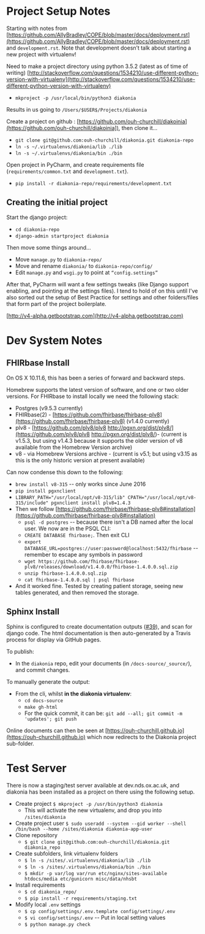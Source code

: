 # Project Setup Notes

Starting with notes from [https://github.com/AllyBradley/COPE/blob/master/docs/deployment.rst](https://github.com/AllyBradley/COPE/blob/master/docs/deployment.rst) and `development.rst`. Note that development doesn’t talk about starting a new project with virtualenv!

Need to make a project directory using python 3.5.2 (latest as of time of writing)
[http://stackoverflow.com/questions/1534210/use-different-python-version-with-virtualenv](http://stackoverflow.com/questions/1534210/use-different-python-version-with-virtualenv)

* `mkproject -p /usr/local/bin/python3 diakonia`

Results in us going to `/Users/$USER$/Projects/diakonia`

Create a project on github : [https://github.com/ouh-churchill/diakoinia](https://github.com/ouh-churchill/diakoinia]), then clone it…

* `git clone git@github.com:ouh-churchill/diakonia.git diakonia-repo`
* `ln -s ~/.virtualenvs/diakonia/lib ./lib`
* `ln -s ~/.virtualenvs/diakonia/bin ./bin`

Open project in PyCharm, and create requirements file (`requirements/common.txt` and `development.txt`).

* `pip install -r diakonia-repo/requirements/development.txt`

## Creating the initial project

Start the django project:

* `cd diakonia-repo`
* `django-admin startproject diakonia`

Then move some things around…

* Move `manage.py` to `diakonia-repo/`
* Move and rename `diakonia/` to `diakonia-repo/config/`
* Edit `manage.py` and `wsgi.py` to point at `“config.settings”`

After that, PyCharm will want a few settings tweaks (like Django support enabling, and pointing at the settings files). I tend to hold of on this until I've also sorted out the setup of Best Practice for settings and other folders/files that form part of the project boilerplate.

[http://v4-alpha.getbootstrap.com](http://v4-alpha.getbootstrap.com)




# Dev System Notes

## FHIRbase Install
On OS X 10.11.6, this has been a series of forward and backward steps. 

Homebrew supports the latest version of software, and one or two older versions. For FHIRbase to install locally we need the following stack:

* Postgres (v9.5.3 currently)
* FHIRbase(2) - [https://github.com/fhirbase/fhirbase-plv8](https://github.com/fhirbase/fhirbase-plv8) (v1.4.0 currently)
* plv8 - [https://github.com/plv8/plv8 http://pgxn.org/dist/plv8/](https://github.com/plv8/plv8 http://pgxn.org/dist/plv8/)- (current is v1.5.3, but using v1.4.3 because it supports the older version of v8 available from the Homebrew Version archive)
* v8 - via Homebrew Versions archive - (current is v5.1; but using v3.15 as this is the only historic version at present available)

Can now condense this down to the following:

* `brew install v8-315` -- only works since June 2016
* `pip install pgxnclient`
* `LIBRARY_PATH="/usr/local/opt/v8-315/lib" CPATH="/usr/local/opt/v8-315/include" pgxnclient install plv8=1.4.3`
* Then we follow [https://github.com/fhirbase/fhirbase-plv8#installation](https://github.com/fhirbase/fhirbase-plv8#installation)
	* `psql -d postgres` -- because there isn't a DB named after the local user. We now are in the PSQL CLI:
	* `CREATE DATABASE fhirbase;`. Then exit CLI
	* `export DATABASE_URL=postgres://user:password@localhost:5432/fhirbase` -- remember to escape any symbols in password
	* `wget https://github.com/fhirbase/fhirbase-plv8/releases/download/v1.4.0.0/fhirbase-1.4.0.0.sql.zip`
	* `unzip fhirbase-1.4.0.0.sql.zip`
	* `cat fhirbase-1.4.0.0.sql | psql fhirbase`
* And it worked fine. Tested by creating patient storage, seeing new tables generated, and then removed the storage.


## Sphinx Install

Sphinx is configured to create documentation outputs ([#39](https://github.com/ouh-churchill/diakonia/issues/39)), and scan for django code. The html documentation is then auto-generated by a Travis process for display via GitHub pages.

To publish:

* In the `diakonia` repo, edit your documents (in `/docs-source/_source/`), and commit changes.

To manually generate the output:

* From the cli, whilst **in the diakonia virtualenv**:
	* `cd docs-source`
	* `make gh-html`
	* For the quick commit, it can be: `git add --all; git commit -m 'updates'; git push`
	
Online documents can then be seen at [https://ouh-churchill.github.io](https://ouh-churchill.github.io) which now redirects to the Diakonia project sub-folder.

# Test Server

There is now a staging/test server available at dev.nds.ox.ac.uk, and diakonia has been installed as a project on there using the following setup.

* Create project `$ mkproject -p /usr/bin/python3 diakonia`
  * This will activate the new virtualenv, and drop you into `/sites/diakonia `
* Create project user `$ sudo useradd --system --gid worker --shell /bin/bash --home /sites/diakonia diakonia-app-user`
* Clone repository
  * `$ git clone git@github.com:ouh-churchill/diakonia.git diakonia_repo`
* Create subfolders, link virtualenv folders
  * `$ ln -s /sites/.virtualenvs/diakonia/lib ./lib`
  * `$ ln -s /sites/.virtualenvs/diakonia/bin ./bin` 
  * `$ mkdir -p var/log var/run etc/nginx/sites-available htdocs/media etc/gunicorn misc/data/nhsbt`
* Install requirements
  * `$ cd diakonia_repo/`
  * `$ pip install -r requirements/staging.txt`
* Modify local `.env` settings
  * `$ cp config/settings/.env.template config/settings/.env`
  * `$ vi config/settings/.env` -- Put in local setting values
  * `$ python manage.py check`

